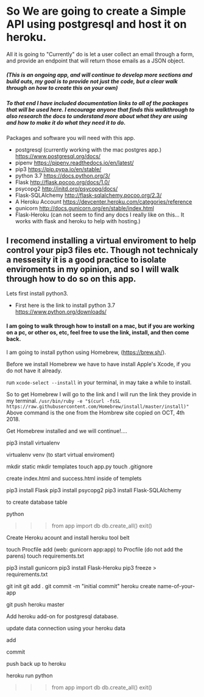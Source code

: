 # So We are going to create a Simple API using postgresql and host it on heroku.
All it is going to "Currently" do is let a user collect an email through a form, and provide an endpoint that will return those emails as a JSON object.

##### (This is an ongoing app, and will continue to develop more sections and build outs, my goal is to provide not just the code, but a clear walk through on how to create this on your own)

##### To that end I have included documentation links to all of the packages that will be used here. I encourage anyone that finds this walkthrough to also research the docs to understand more about what they are using and how to make it do what they need it to do.

Packages and software you will need with this app.

* postgresql (currently working with the mac postgres app.)
	https://www.postgresql.org/docs/
* pipenv
	https://pipenv.readthedocs.io/en/latest/
* pip3
	https://pip.pypa.io/en/stable/
* python 3.7
	https://docs.python.org/3/
* Flask
	http://flask.pocoo.org/docs/1.0/
* psycopg2
	http://initd.org/psycopg/docs/
* Flask-SQLAlchemy
	http://flask-sqlalchemy.pocoo.org/2.3/
* A Heroku Account
	https://devcenter.heroku.com/categories/reference
* gunicorn
	http://docs.gunicorn.org/en/stable/index.html
* Flask-Heroku
	(can not seem to find any docs I really like on this... It works with flask and heroku to help with hosting.)

## I recomend installing a virtual enviroment to help control your pip3 files etc. Though not technicaly a nessesity it is a good practice to isolate enviroments in my opinion, and so I will walk through how to do so on this app.

Lets first install python3.

* First here is the link to install python 3.7 https://www.python.org/downloads/

#### I am going to walk through how to install on a mac, but if you are working on a pc, or other os, etc, feel free to use the link, install, and then come back.

I am going to install python using Homebrew, (https://brew.sh/).

Before we install Homebrew we have to have install Apple's Xcode, if you do not have it already.

run `xcode-select --install` in your terminal, in may take a while to install.

So to get Homebrew I will go to the link and I will run the link they provide in my terminal.
 `/usr/bin/ruby -e "$(curl -fsSL https://raw.githubusercontent.com/Homebrew/install/master/install)"`
 Above command is the one from the Hombrew site copied on OCT, 4th 2018.

Get Homebrew installed and we will continue!....

pip3 install virtualenv

virtualenv venv (to start virtual enviroment)


mkdir static
mkdir templates
touch app.py
touch .gitignore

create index.html and success.html inside of templets


pip3 install Flask
pip3 install psycopg2
pip3 install Flask-SQLAlchemy



to create database table

python
>>> from app import db
>>> db.create_all()
>>> exit()


Create Heroku acount and install heroku tool belt


touch Procfile
add (web: gunicorn app:app) to Procfile (do not add the parens)
touch requirements.txt



pip3 install gunicorn
pip3 install Flask-Heroku
pip3 freeze > requirements.txt


git init
git add .
git commit -m "initial commit"
heroku create name-of-your-app

git push heroku master

Add heroku add-on for postgresql database.

update data connection using your heroku data

add

commit

push back up to heroku

heroku run python
>>> from app import db
>>> db.create_all()
>>> exit()



